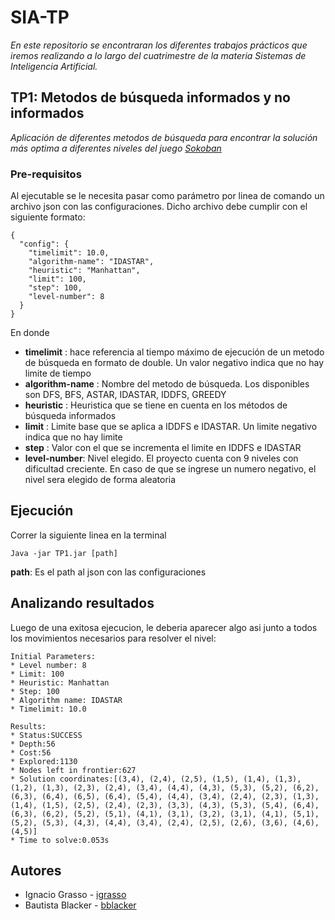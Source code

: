 # SIA-TP
_En este repositorio se encontraran los diferentes trabajos prácticos que iremos realizando a lo largo del cuatrimestre de la materia Sistemas de Inteligencia Artificial._

## TP1: Metodos de búsqueda informados y no informados
_Aplicación de diferentes metodos de búsqueda para encontrar la solución más optima a diferentes niveles del juego [Sokoban](http://www.game-sokoban.com/)_

### Pre-requisitos
Al ejecutable se le necesita pasar como parámetro por linea de comando un archivo json con las configuraciones. Dicho archivo debe cumplir con el siguiente formato:

```
{
  "config": {
    "timelimit": 10.0,
    "algorithm-name": "IDASTAR",
    "heuristic": "Manhattan",
    "limit": 100,
    "step": 100,
    "level-number": 8
  }
}
```
En donde
* **timelimit** : hace referencia al tiempo máximo de ejecución de un metodo de búsqueda en formato de double. Un valor negativo indica que no hay limite de tiempo
* **algorithm-name** : Nombre del metodo de búsqueda. Los disponibles son DFS, BFS, ASTAR, IDASTAR, IDDFS, GREEDY
* **heuristic** : Heuristica que se tiene en cuenta en los métodos de búsqueda informados
* **limit** : Limite base que se aplica a IDDFS e IDASTAR. Un limite negativo indica que no hay limite
* **step** : Valor con el que se incrementa el limite en IDDFS e IDASTAR
* **level-number**: Nivel elegido. El proyecto cuenta con 9 niveles con dificultad creciente. En caso de que se ingrese un numero negativo, el nivel sera elegido de forma aleatoria

## Ejecución
Correr la siguiente linea en la terminal
```
Java -jar TP1.jar [path]
```
**path**: Es el path al json con las configuraciones

## Analizando resultados
Luego de una exitosa ejecucion, le deberia aparecer algo asi junto a todos los movimientos necesarios para resolver el nivel:
```
Initial Parameters:
* Level number: 8
* Limit: 100
* Heuristic: Manhattan
* Step: 100
* Algorithm name: IDASTAR
* Timelimit: 10.0

Results:
* Status:SUCCESS
* Depth:56
* Cost:56
* Explored:1130
* Nodes left in frontier:627
* Solution coordinates:[(3,4), (2,4), (2,5), (1,5), (1,4), (1,3), (1,2), (1,3), (2,3), (2,4), (3,4), (4,4), (4,3), (5,3), (5,2), (6,2), (6,3), (6,4), (6,5), (6,4), (5,4), (4,4), (3,4), (2,4), (2,3), (1,3), (1,4), (1,5), (2,5), (2,4), (2,3), (3,3), (4,3), (5,3), (5,4), (6,4), (6,3), (6,2), (5,2), (5,1), (4,1), (3,1), (3,2), (3,1), (4,1), (5,1), (5,2), (5,3), (4,3), (4,4), (3,4), (2,4), (2,5), (2,6), (3,6), (4,6), (4,5)]
* Time to solve:0.053s
```

## Autores
* Ignacio Grasso - [igrasso](https://github.com/igrasso98)
* Bautista Blacker - [bblacker](https://github.com/bautiblacker)

